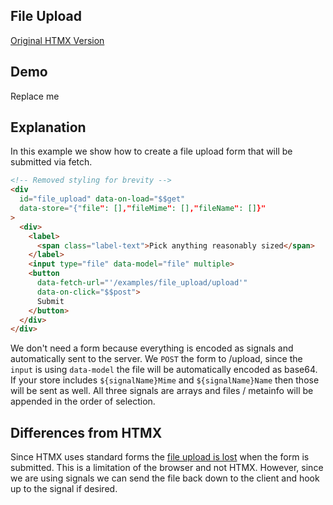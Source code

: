## File Upload

[Original HTMX Version](https://htmx.org/examples/file-upload/)

## Demo

<div
    id="file_upload"
    data-on-load="$$get('/examples/file_upload/data')"
>
     Replace me
</div>

## Explanation

In this example we show how to create a file upload form that will be submitted via fetch.

```html
<!-- Removed styling for brevity -->
<div
  id="file_upload" data-on-load="$$get"
  data-store="{"file": [],"fileMime": [],"fileName": []}"
>
  <div>
    <label>
      <span class="label-text">Pick anything reasonably sized</span>
    </label>
    <input type="file" data-model="file" multiple>
    <button
      data-fetch-url="'/examples/file_upload/upload'"
      data-on-click="$$post">
      Submit
    </button>
  </div>
</div>
```

We don't need a form because everything is encoded as signals and automatically sent to the server.
We `POST` the form to /upload, since the `input` is using `data-model` the file will be automatically encoded as base64. If your store includes `${signalName}Mime` and `${signalName}Name` then those will be sent as well. All three signals are arrays and files / metainfo will be appended in the order of selection.

## Differences from HTMX

Since HTMX uses standard forms the [file upload is lost](https://htmx.org/examples/file-upload-input/) when the form is submitted. This is a limitation of the browser and not HTMX. However, since we are using signals we can send the file back down to the client and hook up to the signal if desired.
